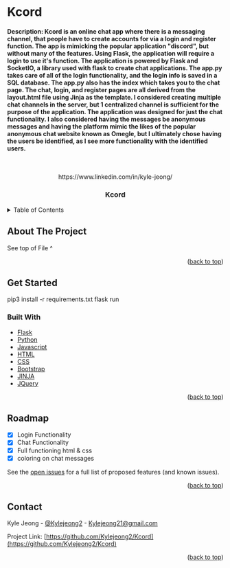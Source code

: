 # Kcord
 
#### Description: Kcord is an online chat app where there is a messaging channel, that people have to create accounts for via a login and register function. The app is mimicking the popular application "discord", but without many of the features. Using Flask, the application will require a login to use it's function. The application is powered by Flask and SocketIO, a library used with flask to create chat applications. The app.py takes care of all of the login functionality, and the login info is saved in a SQL database. The app.py also has the index which takes you to the chat page. The chat, login, and register pages are all derived from the layout.html file using Jinja as the template. I considered creating multiple chat channels in the server, but 1 centralized channel is sufficient for the purpose of the application. The application was designed for just the chat functionality. I also considered having the messages be anonymous messages and having the platform mimic the likes of the popular anonymous chat website known as Omegle, but I ultimately chose having the users be identified, as I see more functionality with the identified users. 

<div id="top"></div>
<!-- PROJECT LOGO -->
<br />
<div align="center">
  <a href="https://github.com/Kylejeong2/Kcord">
  </a>
  <p>https://www.linkedin.com/in/kyle-jeong/</p>
<h3 align="center">Kcord</h3>

<div align="left">
<!-- TABLE OF CONTENTS -->
<details>
  <summary>Table of Contents</summary>
  <ol>
    <li>
      <a href="#about-the-project">About The Project</a>
      <ul>
        <li><a href="#built-with">Built With</a></li>
      </ul>
    </li>
    <li><a href="#usage">Usage</a></li>
    <li><a href="#roadmap">Roadmap</a></li>
    <li><a href="#contact">Contact</a></li>
  </ol>
</details>



<!-- ABOUT THE PROJECT -->
## About The Project
See top of File ^

<!-- 
<img src="/images/screenshot.png" alt="ss of site">
-->
<p align="right">(<a href="#top">back to top</a>)</p>

## Get Started

pip3 install -r requirements.txt
flask run

### Built With

* [Flask](https://flask.palletsprojects.com/en/2.0.x/)
* [Python](https://www.python.org/)
* [Javascript](https://www.javascript.com/)
* [HTML](https://html.com/)
* [CSS](https://developer.mozilla.org/en-US/docs/Web/CSS)
* [Bootstrap](https://getbootstrap.com)
* [JINJA](https://jinja.palletsprojects.com/en/3.1.x/)
* [JQuery](https://jquery.com/)

<p align="right">(<a href="#top">back to top</a>)</p>

<!-- ROADMAP -->
## Roadmap

- [x] Login Functionality
- [x] Chat Functionality
- [x] Full functioning html & css
- [x] coloring on chat messages

See the [open issues](https://github.com/Kylejeong2/Kcord/issues) for a full list of proposed features (and known issues).

<p align="right">(<a href="#top">back to top</a>)</p>

<!-- CONTACT -->
## Contact

Kyle Jeong - [@Kylejeong2](https://twitter.com/kylejeong21) - Kylejeong21@gmail.com

Project Link: [https://github.com/Kylejeong2/Kcord](https://github.com/Kylejeong2/Kcord)

<p align="right">(<a href="#top">back to top</a>)</p>
 
  </div>

 <!-- MARKDOWN LINKS & IMAGES -->
<!-- https://www.markdownguide.org/basic-syntax/#reference-style-links -->
[contributors-shield]: https://img.shields.io/github/contributors/Kylejeong2/Kcord.svg?style=for-the-badge
[contributors-url]: https://github.com/Kylejeong2/Kcord/graphs/contributors
[forks-shield]: https://img.shields.io/github/forks/Kylejeong2/Kcord.svg?style=for-the-badge
[forks-url]: https://github.com/Kylejeong2/Kcord/network/members
[stars-shield]: https://img.shields.io/github/stars/Kylejeong2/Kcord.svg?style=for-the-badge
[stars-url]: https://github.com/Kylejeong2/Kcord/stargazers
[issues-shield]: https://img.shields.io/github/issues/Kylejeong2/Kcord.svg?style=for-the-badge
[issues-url]: https://github.com/Kylejeong2/Kcord/issues
[license-shield]: https://img.shields.io/github/license/Kylejeong2/Kcord.svg?style=for-the-badge
[license-url]: https://github.com/Kylejeong2/Kcord/blob/master/LICENSE.txt
[linkedin-shield]: https://img.shields.io/badge/-LinkedIn-black.svg?style=for-the-badge&logo=linkedin&colorB=555
[linkedin-url]: https://www.linkedin.com/in/kyle-jeong/
[product-screenshot]: images/screenshot.png
